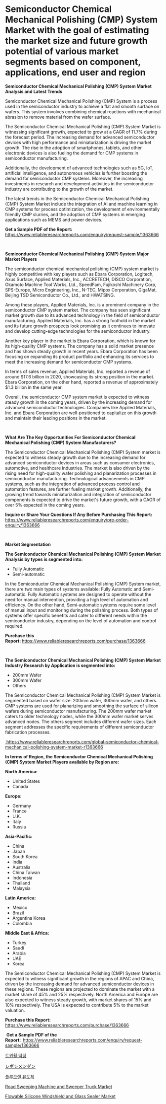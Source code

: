 <p><h1>Semiconductor Chemical Mechanical Polishing (CMP) System Market with the goal of estimating the market size and future growth potential of various market segments based on component, applications, end user and region</h1></p><p><strong>Semiconductor Chemical Mechanical Polishing (CMP) System Market Analysis and Latest Trends</strong></p>
<p><p>Semiconductor Chemical Mechanical Polishing (CMP) System is a process used in the semiconductor industry to achieve a flat and smooth surface on wafers. This system involves combining chemical reactions with mechanical abrasion to remove material from the wafer surface.</p><p>The Semiconductor Chemical Mechanical Polishing (CMP) System Market is witnessing significant growth, expected to grow at a CAGR of 11.7% during the forecast period. The increasing demand for advanced semiconductor devices with high performance and miniaturization is driving the market growth. The rise in the adoption of smartphones, tablets, and other electronic devices is also fueling the demand for CMP systems in semiconductor manufacturing.</p><p>Additionally, the development of advanced technologies such as 5G, IoT, artificial intelligence, and autonomous vehicles is further boosting the demand for semiconductor CMP systems. Moreover, the increasing investments in research and development activities in the semiconductor industry are contributing to the growth of the market.</p><p>The latest trends in the Semiconductor Chemical Mechanical Polishing (CMP) System Market include the integration of AI and machine learning in CMP systems for process optimization, the development of environmentally friendly CMP slurries, and the adoption of CMP systems in emerging applications such as MEMS and power devices.</p></p>
<p><strong>Get a Sample PDF of the Report:&nbsp;</strong> <a href="https://www.reliableresearchreports.com/enquiry/request-sample/1363666">https://www.reliableresearchreports.com/enquiry/request-sample/1363666</a></p>
<p>&nbsp;</p>
<p><strong>Semiconductor Chemical Mechanical Polishing (CMP) System Major Market Players</strong></p>
<p><p>The semiconductor chemical mechanical polishing (CMP) system market is highly competitive with key players such as Ebara Corporation, Logitech, Axus Surface, Applied Materials, Inc., ACCRETECH, DISCO Corporation, Okamoto Machine Tool Works, Ltd., SpeedFam, Fujikoshi Machinery Corp, SPS-Europe, Micro Engineering, Inc., N-TEC, Mipox Corporation, GigaMat, Beijing TSD Semiconductor Co., Ltd., and HWATSING.</p><p>Among these players, Applied Materials, Inc. is a prominent company in the semiconductor CMP system market. The company has seen significant market growth due to its advanced technology in the field of semiconductor manufacturing. Applied Materials, Inc. has a strong foothold in the market and its future growth prospects look promising as it continues to innovate and develop cutting-edge technologies for the semiconductor industry.</p><p>Another key player in the market is Ebara Corporation, which is known for its high-quality CMP systems. The company has a solid market presence and has shown steady growth in recent years. Ebara Corporation has been focusing on expanding its product portfolio and enhancing its services to meet the increasing demand for semiconductor CMP systems.</p><p>In terms of sales revenue, Applied Materials, Inc. reported a revenue of around $17.6 billion in 2020, showcasing its strong position in the market. Ebara Corporation, on the other hand, reported a revenue of approximately $1.3 billion in the same year.</p><p>Overall, the semiconductor CMP system market is expected to witness steady growth in the coming years, driven by the increasing demand for advanced semiconductor technologies. Companies like Applied Materials, Inc. and Ebara Corporation are well-positioned to capitalize on this growth and maintain their leading positions in the market.</p></p>
<p>&nbsp;</p>
<p><strong>What Are The Key Opportunities For Semiconductor Chemical Mechanical Polishing (CMP) System Manufacturers?</strong></p>
<p><p>The Semiconductor Chemical Mechanical Polishing (CMP) System market is expected to witness steady growth due to the increasing demand for advanced semiconductor devices in areas such as consumer electronics, automotive, and healthcare industries. The market is also driven by the rising need for high-quality wafer polishing and planarization processes in semiconductor manufacturing. Technological advancements in CMP systems, such as the integration of advanced process control and automation features, are further fueling market growth. Additionally, the growing trend towards miniaturization and integration of semiconductor components is expected to drive the market's future growth, with a CAGR of over 5% expected in the coming years.</p></p>
<p><strong>Inquire or Share Your Questions If Any Before Purchasing This Report:</strong> <a href="https://www.reliableresearchreports.com/enquiry/pre-order-enquiry/1363666">https://www.reliableresearchreports.com/enquiry/pre-order-enquiry/1363666</a></p>
<p>&nbsp;</p>
<p><strong>Market Segmentation</strong></p>
<p><strong>The Semiconductor Chemical Mechanical Polishing (CMP) System Market Analysis by types is segmented into:</strong></p>
<p><ul><li>Fully Automatic</li><li>Semi-automatic</li></ul></p>
<p><p>In the Semiconductor Chemical Mechanical Polishing (CMP) System market, there are two main types of systems available: Fully Automatic and Semi-automatic. Fully Automatic systems are designed to operate without the need for manual intervention, providing a high level of automation and efficiency. On the other hand, Semi-automatic systems require some level of manual input and monitoring during the polishing process. Both types of systems offer specific benefits and cater to different needs within the semiconductor industry, depending on the level of automation and control required.</p></p>
<p><strong>Purchase this Report:&nbsp;</strong><a href="https://www.reliableresearchreports.com/purchase/1363666">https://www.reliableresearchreports.com/purchase/1363666</a></p>
<p>&nbsp;</p>
<p><strong>The Semiconductor Chemical Mechanical Polishing (CMP) System Market Industry Research by Application is segmented into:</strong></p>
<p><ul><li>200mm Wafer</li><li>300mm Wafer</li><li>Others</li></ul></p>
<p><p>The Semiconductor Chemical Mechanical Polishing (CMP) System Market is segmented based on wafer size: 200mm wafer, 300mm wafer, and others. CMP systems are used for planarizing and smoothing the surface of silicon wafers during semiconductor manufacturing. The 200mm wafer market caters to older technology nodes, while the 300mm wafer market serves advanced nodes. The others segment includes different wafer sizes. Each segment addresses the specific requirements of different semiconductor fabrication processes.</p></p>
<p><a href="https://www.reliableresearchreports.com/global-semiconductor-chemical-mechanical-polishing-system-market-r1363666">&nbsp;https://www.reliableresearchreports.com/global-semiconductor-chemical-mechanical-polishing-system-market-r1363666</a></p>
<p><strong>In terms of Region, the Semiconductor Chemical Mechanical Polishing (CMP) System Market Players available by Region are:</strong></p>
<p>
    <p> <strong> North America: </strong>
        <ul>
            <li>United States</li>
            <li>Canada</li>
        </ul>
        </p> 
    <p> <strong> Europe: </strong>
        <ul>
            <li>Germany</li>
            <li>France</li>
            <li>U.K.</li>
            <li>Italy</li>
            <li>Russia</li>
        </ul>
        </p> 
    <p> <strong> Asia-Pacific: </strong>
        <ul>
            <li>China</li>
            <li>Japan</li>
            <li>South Korea</li>
            <li>India</li>
            <li>Australia</li>
            <li>China Taiwan</li>
            <li>Indonesia</li>
            <li>Thailand</li>
            <li>Malaysia</li>
        </ul>
        </p> 
    <p> <strong> Latin America: </strong>
        <ul>
            <li>Mexico</li>
            <li>Brazil</li>
            <li>Argentina Korea</li>
            <li>Colombia</li>
        </ul>
        </p> 
    <p> <strong> Middle East & Africa: </strong>
        <ul>
            <li>Turkey</li>
            <li>Saudi</li>
            <li>Arabia</li>
            <li>UAE</li>
            <li>Korea</li>
        </ul>
    </p>
    </p>
<p><p>The Semiconductor Chemical Mechanical Polishing (CMP) System Market is expected to witness significant growth in the regions of APAC and China, driven by the increasing demand for advanced semiconductor devices in these regions. These regions are projected to dominate the market with a market share of 45% and 25% respectively. North America and Europe are also expected to witness steady growth, with market shares of 15% and 10% respectively. The USA is expected to contribute 5% to the market valuation.</p></p>
<p><strong>Purchase this Report: </strong><a href="https://www.reliableresearchreports.com/purchase/1363666">https://www.reliableresearchreports.com/purchase/1363666</a></p>
<p>&nbsp;<strong>Get a Sample PDF of the Report:&nbsp;&nbsp;</strong><a href="https://www.reliableresearchreports.com/enquiry/request-sample/1363666">https://www.reliableresearchreports.com/enquiry/request-sample/1363666</a></p>
<p><strong></strong></p>
<p><p><a href="https://github.com/Skyleitney456456/Market-Research-Report-List-1/blob/main/982551739612.md">트윈월 덕팅</a></p><p><a href="https://github.com/LeanneBruen2023/Market-Research-Report-List-1/blob/main/841557043000.md">レボシメンダン</a></p><p><a href="https://github.com/vs10l4sfg5c/Market-Research-Report-List-1/blob/main/226243339611.md">플루오렌 유도체</a></p><p><a href="https://github.com/bmorecock/Market-Research-Report-List-3/blob/main/road-sweeping-machine-and-sweeper-truck-market.md">Road Sweeping Machine and Sweeper Truck Market</a></p><p><a href="https://issuu.com/reportprime-2/docs/flowable-silicone-windshield-and-glass-sealer-mark">Flowable Silicone Windshield and Glass Sealer Market</a></p></p>